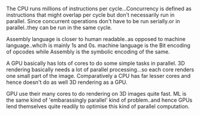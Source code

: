 The CPU runs millions of instructions per cycle...Concurrency is defined as instructions that might overlap per cycle but don't necessarily run in parallel. Since concurrent operations don't have to be run serially.or in parallel..they can be run in the same cycle.

Assembly language is closer to human readable..as opposed to machine language..whcih is mainly 1s and 0s.
 machine language is the Bit encoding of opcodes while Assembly is the symbolic encoding of the same.

 A GPU basically has lots of cores to do some simple tasks in parallel. 3D rendering basically needs a lot of parallel processing...so each core renders one small part of the image. Comparatively a CPU has far lesser cores and hence doesn't do as well 3D rendering as a GPU.

 GPU use their many cores to do rendering on 3D images quite fast. ML is the same kind of 'embarassingly parallel' kind of problem..and hence GPUs lend themselves quite readily to optimise this kind of parallel computation.

